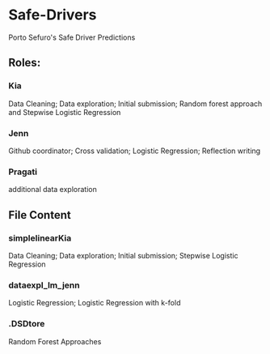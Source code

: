 # Safe-Drivers
Porto Sefuro's Safe Driver Predictions

## Roles:
### Kia
Data Cleaning; Data exploration; Initial submission; Random forest approach and Stepwise Logistic Regression
### Jenn 
Github coordinator; Cross validation; Logistic Regression; Reflection writing
### Pragati 
additional data exploration

## File Content
### simplelinearKia
Data Cleaning; Data exploration; Initial submission; Stepwise Logistic Regression

### dataexpl_lm_jenn
Logistic Regression; Logistic Regression with k-fold

### .DSDtore
Random Forest Approaches

